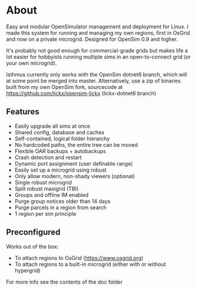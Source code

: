 # About
Easy and modular OpenSimulator management and deployment for Linux. I made this system for running and managing my own regions, first in OsGrid and now on a private microgrid. Designed for OpenSim 0.9 and higher.

It's probably not good enough for commercial-grade grids but makes life a lot easier for hobbyists running multiple sims in an open-to-connect grid (or your own microgrid).

Isthmus currently only works with the OpenSim dotnet6 branch, which will at some point be merged into master.
Alternatively, use a zip of binaries built from my own OpenSim fork, sourcecode at https://github.com/lickx/opensim-lickx (lickx-dotnet6 branch)

## Features
  * Easily upgrade all sims at once
  * Shared config, database and caches
  * Self-contained, logical folder hierarchy
  * No hardcoded paths, the entire tree can be moved
  * Flexible OAR backups + autobackups
  * Crash detection and restart
  * Dynamic port assignment (user definable range)
  * Easily set up a microgrid using robust
  * Only allow modern, non-shady viewers (optional)
  * Single robust microgrid
  * Split robust maxigrid (TBI)
  * Groups and offline IM enabled
  * Purge group notices older than 14 days
  * Purge parcels in a region from search
  * 1 region per sim principle

## Preconfigured
Works out of the box:

  * To attach regions to OsGrid (https://www.osgrid.org)
  * To attach regions to a built-in microgrid (either with or without hypergrid)

For more info see the contents of the doc folder
